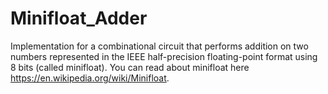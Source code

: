 # Minifloat_Adder
Implementation for a combinational circuit that performs addition on two numbers represented in the IEEE half-precision floating-point format using 8 bits (called minifloat). You can read about minifloat here https://en.wikipedia.org/wiki/Minifloat.
